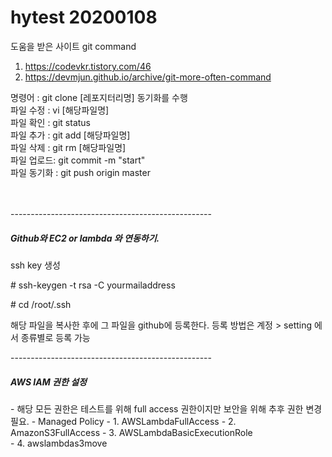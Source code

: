 # hytest 20200108

도움을 받은 사이트 
git command
1. https://codevkr.tistory.com/46
2. https://devmjun.github.io/archive/git-more-often-command

명령어 : git clone [레포지터리명]  동기화를 수행<BR> 
파일 수정 : vi [해당파일명]  <BR>
파일 확인 : git status <BR>
파일 추가 : git add  [해당파일명] <BR>
파일 삭제 : git rm [해당파일명] <BR>
파일 업로드: git commit -m "start" <BR>
파일 동기화 : git push origin master <BR>
<BR></BR>

<p>--------------------------------------------------</p>

<H5> Github와 EC2 or lambda 와 연동하기. </H5>
ssh key 생성
<p> # ssh-keygen -t rsa -C yourmailaddress </p>
<p> # cd /root/.ssh </p>
해당 파일을 복사한 후에 그 파일을 github에 등록한다. 등록 방법은 계정 > setting 에서 종류별로 등록 가능

<p>--------------------------------------------------</p>

<H5>AWS IAM 권한 설정<br></H5>
 - 해당 모든 권한은 테스트를 위해 full access 권한이지만 보안을 위해 추후 권한 변경 필요.
 - Managed Policy
 - 1. AWSLambdaFullAccess
 - 2. AmazonS3FullAccess
 - 3. AWSLambdaBasicExecutionRole
 <br>
 - 4. awslambdas3move

